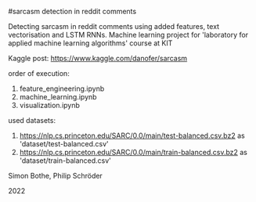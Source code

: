 #sarcasm detection in reddit comments

Detecting sarcasm in reddit comments using added features, text vectorisation and LSTM RNNs.
Machine learning project for 'laboratory for applied machine learning algorithms' course at KIT

Kaggle post:
    https://www.kaggle.com/danofer/sarcasm

order of execution:
1. feature_engineering.ipynb
2. machine_learning.ipynb
3. visualization.ipynb

used datasets: 
1. https://nlp.cs.princeton.edu/SARC/0.0/main/test-balanced.csv.bz2 as 'dataset/test-balanced.csv'
2. https://nlp.cs.princeton.edu/SARC/0.0/main/train-balanced.csv.bz2 as 'dataset/train-balanced.csv'

Simon Bothe, Philip Schröder

2022
